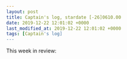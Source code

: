 ```yaml
---
layout: post
title: Captain's log, stardate [-26]0610.00
date: 2019-12-22 12:01:02 +0000
last_modified_at: 2019-12-22 12:01:02 +0000
tags: [Captain's log]
---
```


This week in review:

<!-- more -->
